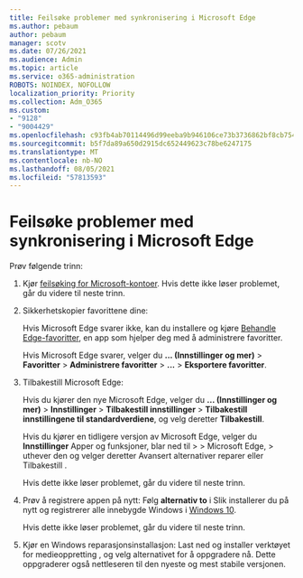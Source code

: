 ```yaml
---
title: Feilsøke problemer med synkronisering i Microsoft Edge
ms.author: pebaum
author: pebaum
manager: scotv
ms.date: 07/26/2021
ms.audience: Admin
ms.topic: article
ms.service: o365-administration
ROBOTS: NOINDEX, NOFOLLOW
localization_priority: Priority
ms.collection: Adm_O365
ms.custom:
- "9128"
- "9004429"
ms.openlocfilehash: c93fb4ab70114496d99eeba9b946106ce73b3736862bf8cb754f91b787a7f5ea
ms.sourcegitcommit: b5f7da89a650d2915dc652449623c78be6247175
ms.translationtype: MT
ms.contentlocale: nb-NO
ms.lasthandoff: 08/05/2021
ms.locfileid: "57813593"
---
```

# <a name="troubleshoot-problems-with-sync-in-microsoft-edge"></a>Feilsøke problemer med synkronisering i Microsoft Edge

Prøv følgende trinn:

1. Kjør [feilsøking for Microsoft-kontoer](https://go.microsoft.com/fwlink/?linkid=2155661). Hvis dette ikke løser problemet, går du videre til neste trinn.

1. Sikkerhetskopier favorittene dine:

    Hvis Microsoft Edge svarer ikke, kan du installere og kjøre [Behandle Edge-favoritter](https://go.microsoft.com/fwlink/?linkid=2155764), en app som hjelper deg med å administrere favoritter.

    Hvis Microsoft Edge svarer, velger du **... (Innstillinger og mer)**  >  **Favoritter**  >  **Administrere favoritter**  >  **...** >  **Eksportere favoritter**.

1. Tilbakestill Microsoft Edge:

    Hvis du kjører den nye Microsoft Edge, velger du **... (Innstillinger og mer)**  >  **Innstillinger**  >  **Tilbakestill innstillinger**  >  **Tilbakestill innstillingene til standardverdiene**, og velg deretter **Tilbakestill**.

    Hvis du kjører en tidligere versjon av Microsoft Edge, velger du **Innstillinger** Apper og funksjoner, blar ned til  >    >  Microsoft Edge,   >   uthever den og velger deretter Avansert alternativer reparer eller Tilbakestill .

    Hvis dette ikke løser problemet, går du videre til neste trinn.

1. Prøv å registrere appen på nytt: Følg **alternativ to** i Slik installerer du på nytt og registrerer alle innebygde Windows i [Windows 10](https://go.microsoft.com/fwlink/?linkid=2146509).

    Hvis dette ikke løser problemet, går du videre til neste trinn.

1. Kjør en Windows reparasjonsinstallasjon: Last [](https://go.microsoft.com/fwlink/?linkid=2146242)ned og installer verktøyet for medieoppretting , og velg alternativet for å oppgradere nå. Dette oppgraderer også nettleseren til den nyeste og mest stabile versjonen.
